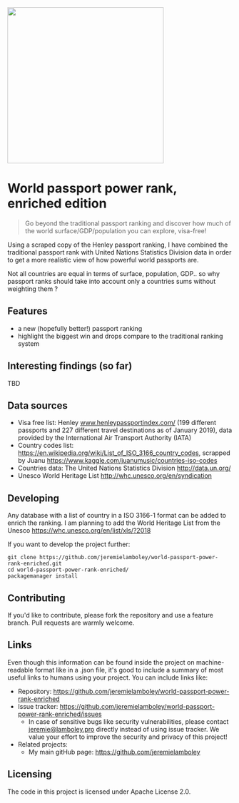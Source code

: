 <img src="https://raw.githubusercontent.com/jeremielamboley/world-passport-power-rank-enriched/master/passport-illustration.jpg" width="350">

# World passport power rank, enriched edition
> Go beyond the traditional passport ranking and discover how much of the world surface/GDP/population you can explore, visa-free!

Using a scraped copy of the Henley passport ranking, I have combined the traditional passport rank with United Nations Statistics Division data in order to get a more realistic view of how powerful world passports are.

Not all countries are equal in terms of surface, population, GDP.. so why passport ranks should take into account only a countries sums without weighting them ?

## Features

* a new (hopefully better!) passport ranking
* highlight the biggest win and drops compare to the traditional ranking system

## Interesting findings (so far)

TBD

## Data sources 

* Visa free list: Henley www.henleypassportindex.com/ (199 different passports and 227 different travel destinations as of January 2019), data provided by the International Air Transport Authority (IATA)
* Country codes list: https://en.wikipedia.org/wiki/List_of_ISO_3166_country_codes, scrapped by Juanu https://www.kaggle.com/juanumusic/countries-iso-codes
* Countries data: The United Nations Statistics Division http://data.un.org/
* Unesco World Heritage List http://whc.unesco.org/en/syndication

## Developing

Any database with a list of country in a ISO 3166-1 format can be added to enrich the ranking.
I am planning to add the World Heritage List from the Unesco https://whc.unesco.org/en/list/xls/?2018

If you want to develop the project further:

```shell
git clone https://github.com/jeremielamboley/world-passport-power-rank-enriched.git
cd world-passport-power-rank-enriched/
packagemanager install
```

## Contributing

If you'd like to contribute, please fork the repository and use a feature branch. Pull requests are warmly welcome.

## Links

Even though this information can be found inside the project on machine-readable
format like in a .json file, it's good to include a summary of most useful
links to humans using your project. You can include links like:

- Repository: https://github.com/jeremielamboley/world-passport-power-rank-enriched
- Issue tracker: https://github.com/jeremielamboley/world-passport-power-rank-enriched/issues
  - In case of sensitive bugs like security vulnerabilities, please contact jeremie@lamboley.pro directly instead of using issue tracker. We value your effort to improve the security and privacy of this project!
- Related projects:
  - My main gitHub page: https://github.com/jeremielamboley

## Licensing

The code in this project is licensed under Apache License 2.0.
